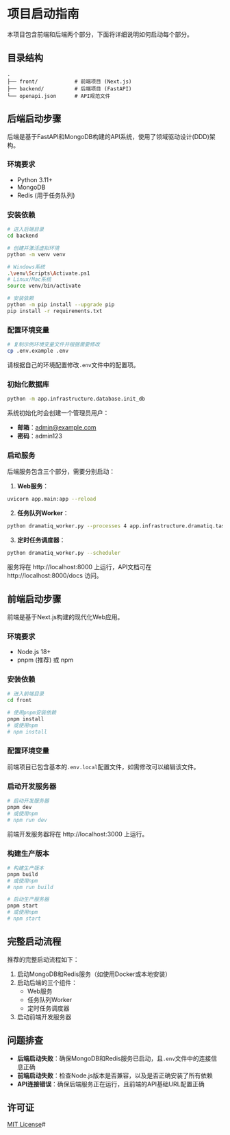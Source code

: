 # 项目启动指南

本项目包含前端和后端两个部分，下面将详细说明如何启动每个部分。

## 目录结构

```
.
├── front/            # 前端项目 (Next.js)
├── backend/          # 后端项目 (FastAPI)
└── openapi.json      # API规范文件
```

## 后端启动步骤

后端是基于FastAPI和MongoDB构建的API系统，使用了领域驱动设计(DDD)架构。

### 环境要求

- Python 3.11+
- MongoDB
- Redis (用于任务队列)

### 安装依赖

```bash
# 进入后端目录
cd backend

# 创建并激活虚拟环境
python -m venv venv

# Windows系统
.\venv\Scripts\Activate.ps1
# Linux/Mac系统
source venv/bin/activate

# 安装依赖
python -m pip install --upgrade pip
pip install -r requirements.txt
```

### 配置环境变量

```bash
# 复制示例环境变量文件并根据需要修改
cp .env.example .env
```

请根据自己的环境配置修改`.env`文件中的配置项。

### 初始化数据库

```bash
python -m app.infrastructure.database.init_db
```

系统初始化时会创建一个管理员用户：
- **邮箱**：admin@example.com
- **密码**：admin123

### 启动服务

后端服务包含三个部分，需要分别启动：

1. **Web服务**：
```bash
uvicorn app.main:app --reload
```

2. **任务队列Worker**：
```bash
python dramatiq_worker.py --processes 4 app.infrastructure.dramatiq.tasks
```

3. **定时任务调度器**：
```bash
python dramatiq_worker.py --scheduler
```

服务将在 http://localhost:8000 上运行，API文档可在 http://localhost:8000/docs 访问。

## 前端启动步骤

前端是基于Next.js构建的现代化Web应用。

### 环境要求

- Node.js 18+
- pnpm (推荐) 或 npm

### 安装依赖

```bash
# 进入前端目录
cd front

# 使用pnpm安装依赖
pnpm install
# 或使用npm
# npm install
```

### 配置环境变量

前端项目已包含基本的`.env.local`配置文件，如需修改可以编辑该文件。

### 启动开发服务器

```bash
# 启动开发服务器
pnpm dev
# 或使用npm
# npm run dev
```

前端开发服务器将在 http://localhost:3000 上运行。

### 构建生产版本

```bash
# 构建生产版本
pnpm build
# 或使用npm
# npm run build

# 启动生产服务器
pnpm start
# 或使用npm
# npm start
```

## 完整启动流程

推荐的完整启动流程如下：

1. 启动MongoDB和Redis服务（如使用Docker或本地安装）
2. 启动后端的三个组件：
   - Web服务
   - 任务队列Worker
   - 定时任务调度器
3. 启动前端开发服务器

## 问题排查

- **后端启动失败**：确保MongoDB和Redis服务已启动，且`.env`文件中的连接信息正确
- **前端启动失败**：检查Node.js版本是否兼容，以及是否正确安装了所有依赖
- **API连接错误**：确保后端服务正在运行，且前端的API基础URL配置正确

## 许可证

[MIT License](LICENSE)#